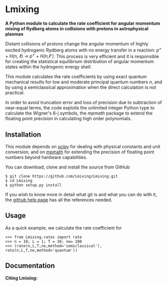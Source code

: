 # Lmixing

__A Python module to calculate the rate coefficient for angular momentum mixing of Rydberg atoms in collisions with protons in astrophysical plasmas__

Distant collisions of protons change the angular momentum of highly excited hydrogenic Rydberg atoms with no energy transfer in a reaction: _p<sup>+</sup> + H(n, &#x2113;) &#x2192; p<sup>+</sup> + H(n,&#x2113;')_. This process is very efficient and it is responsible for creating the statistical equilibrium distribution of angular momentum states within the hydrogenic energy shell.

This module calculates the rate coefficients by using exact quantum mechanical results for low and moderate principal quantum numbers *n*, and by using a semiclassical approximation when the direct calculation is not practical.

In order to avoid truncation error and loss of precision due to subtraction of near-equal terms, the code exploits the unlimited integer Python type to calculate the Wigner's 6-j symbols, the *mpmath* package to extend the floating point precision in calculating high order polynomials.


## Installation

This module depends on [scipy](https://www.scipy.org/) for dealing with physical constants and unit conversion, and on [mpmath](http://mpmath.org) for extending the precision of floating point numbers beyond hardware capabilities.

You can download, clone and install the source from GitHub

```
$ git clone https://github.com/Lmixing/Lmixing.git
$ cd Lmixing
$ python setup.py install
```

If you wish to know more in detail what git is and what you can do with it, the [github help page](https://help.github.com/articles/set-up-git) has all the references needed.

## Usage

As a quick example, we calculate the rate coefficient for

```Pyhton
>>> from Lmixing.rates import rate
>>> n = 10; L = 1; T = 10; ne= 100
>>> (rate(n,L,T,ne,method='semiclassical'), rate(n,L,T,ne,method='quantum'))
```

## Documentation



**Citing Lmixing:**
